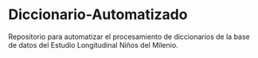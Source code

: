 # Diccionario-Automatizado

Repositorio para automatizar el procesamiento de diccionarios de la base de datos del Estudio Longitudinal Niños del Milenio.
